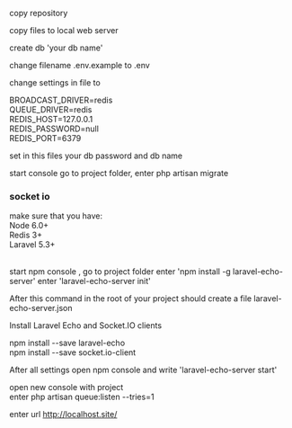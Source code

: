 copy repository

copy files to local web server

create db 'your db name'

change filename .env.example to .env

change settings in file to 

BROADCAST_DRIVER=redis<br>
QUEUE_DRIVER=redis<br>
REDIS_HOST=127.0.0.1<br>
REDIS_PASSWORD=null<br>
REDIS_PORT=6379<br>

set in this files your db password and db name

start console go to project folder, enter php artisan migrate

<h3>socket io</h3>

make sure that you have:<br>
  Node 6.0+<br>
  Redis 3+<br>
  Laravel 5.3+ <br>
<br>

start npm console , go to project folder 
enter 'npm install -g laravel-echo-server'
enter 'laravel-echo-server init'

After this command in the root of your project should create a file laravel-echo-server.json

Install Laravel Echo and Socket.IO clients

npm install --save laravel-echo<br>
npm install --save socket.io-client<br>

After all settings open npm console and write 'laravel-echo-server start'

open new console with project<br>
enter php artisan queue:listen --tries=1

enter url http://localhost.site/
